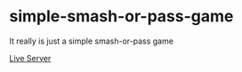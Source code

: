 # simple-smash-or-pass-game

It really is just a simple smash-or-pass game

[Live Server](http://simple-smash-or-pass.netlify.app)
